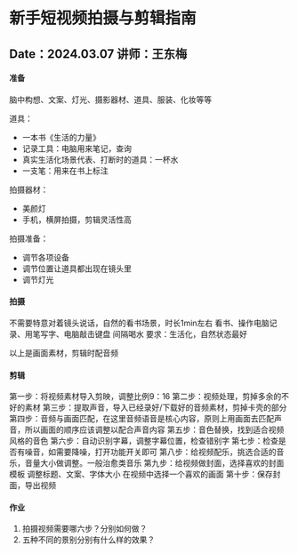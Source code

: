 # 新手短视频拍摄与剪辑指南
Date：2024.03.07
讲师：王东梅
---

#### 准备
脑中构想、文案、灯光、摄影器材、道具、服装、化妆等等

道具：
- 一本书《生活的力量》
- 记录工具：电脑用来笔记，查询
- 真实生活化场景代表、打断时的道具：一杯水
- 一支笔：用来在书上标注

拍摄器材：
- 美颜灯
- 手机，横屏拍摄，剪辑灵活性高

拍摄准备：
- 调节各项设备
- 调节位置让道具都出现在镜头里
- 调节灯光

#### 拍摄
不需要特意对着镜头说话，自然的看书场景，时长1min左右
看书、操作电脑记录、用笔写字、电脑敲击键盘
间隔喝水
要求：生活化，自然状态最好

以上是画面素材，剪辑时配音频

#### 剪辑
第一步：将视频素材导入剪映，调整比例9：16
第二步：视频处理，剪掉多余的不好的素材
第三步：提取声音，导入已经录好/下载好的音频素材，剪掉卡壳的部分
第四步：音频与画面匹配，在这里音频语音是核心内容，原则上用画面去匹配声音，所以画面的顺序应该调整以配合声音内容
第五步：音色替换，找到适合视频风格的音色
第六步：自动识别字幕，调整字幕位置，检查错别字
第七步：检查是否有噪音，如需要降噪，打开功能开关即可
第八步：给视频配乐，挑选合适的音乐，音量大小做调整。一般治愈类音乐
第九步：给视频做封面，选择喜欢的封面模板
    调整标题、文案、字体大小
    在视频中选择一个喜欢的画面
第十步：保存封面，导出视频

#### 作业
1. 拍摄视频需要哪六步？分别如何做？
2. 五种不同的景别分别有什么样的效果？
